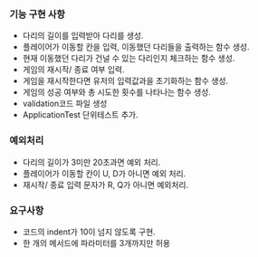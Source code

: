 ### 기능 구현 사항
- 다리의 길이를 입력받아 다리를 생성.
- 플레이어가 이동할 칸을 입력, 이동했던 다리들을 출력하는 함수 생성.
- 현재 이동했던 다리가 건널 수 있는 다리인지 체크하는 함수 생성.
- 게임의 재시작/ 종료 여부 입력.
- 게임을 재시작한다면 유저의 입력값과을 초기화하는 함수 생성.
- 게임의 성공 여부와 총 시도한 횟수를 나타나는 함수 생성.
- validation코드 파일 생성
- ApplicationTest 단위테스트 추가.


### 예외처리
- 다리의 길이가 3미만 20초과면 예외 처리.
- 플레이어가 이동할 칸이 U, D가 아니면 예외 처리.
- 재시작/ 종료 입력 문자가 R, Q가 아니면 예외처리.


### 요구사항
- 코드의 indent가 10이 넘지 않도록 구현.
- 한 개의 메서드에 파라미터를 3개까지만 허용




